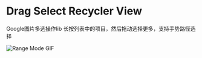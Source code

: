 # Drag Select Recycler View

Google图片多选操作lib 长按列表中的项目，然后拖动选择更多，支持手势路径选择

![Range Mode GIF](https://github.com/bayshier/DragSelectRecycler/tree/master/art/demo.gif)


